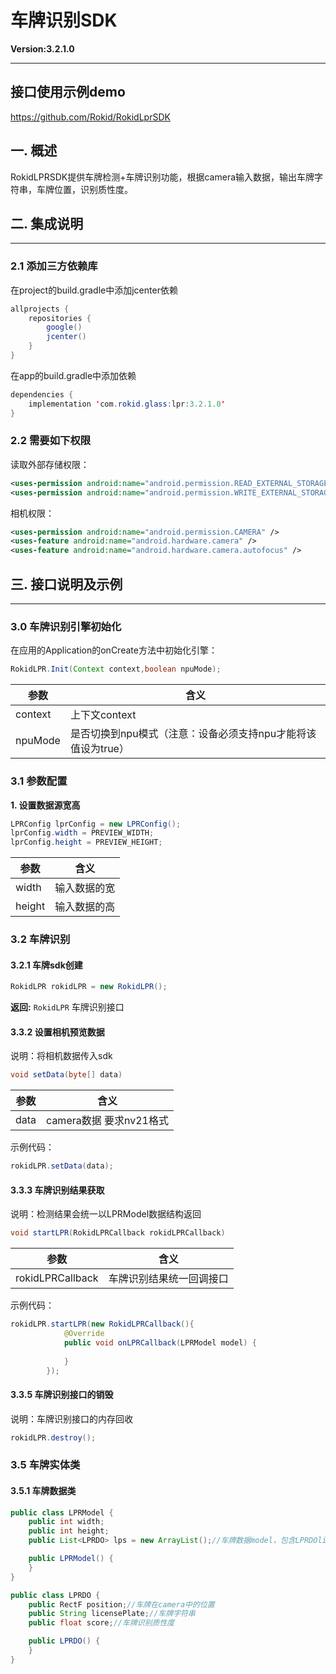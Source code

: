 # 车牌识别SDK
**Version:3.2.1.0**

---

## 接口使用示例demo
https://github.com/Rokid/RokidLprSDK

## 一. 概述

RokidLPRSDK提供车牌检测+车牌识别功能，根据camera输入数据，输出车牌字符串，车牌位置，识别质性度。

## 二. 集成说明
---
### 2.1 添加三方依赖库
在project的build.gradle中添加jcenter依赖
```java
allprojects {
    repositories {
        google()
        jcenter()
    }
}
```

在app的build.gradle中添加依赖
```java
dependencies {
    implementation 'com.rokid.glass:lpr:3.2.1.0'
}
```

### 2.2 需要如下权限
读取外部存储权限：
```xml
<uses-permission android:name="android.permission.READ_EXTERNAL_STORAGE"/>
<uses-permission android:name="android.permission.WRITE_EXTERNAL_STORAGE/>
```
相机权限：
```xml
<uses-permission android:name="android.permission.CAMERA" />
<uses-feature android:name="android.hardware.camera" />
<uses-feature android:name="android.hardware.camera.autofocus" />
```

## 三. 接口说明及示例
---
### 3.0 车牌识别引擎初始化
在应用的Application的onCreate方法中初始化引擎：
```java
RokidLPR.Init(Context context,boolean npuMode);
```
参数|含义
------|---------
context | 上下文context
npuMode | 是否切换到npu模式（注意：设备必须支持npu才能将该值设为true）


### 3.1 参数配置
**1. 设置数据源宽高**
``` java
LPRConfig lprConfig = new LPRConfig();
lprConfig.width = PREVIEW_WIDTH;
lprConfig.height = PREVIEW_HEIGHT;
```
参数|含义
------|---------
width | 输入数据的宽
height | 输入数据的高


### 3.2 车牌识别
#### 3.2.1 车牌sdk创建
``` java
RokidLPR rokidLPR = new RokidLPR();
```

**返回:**
`RokidLPR` 车牌识别接口

#### 3.3.2 设置相机预览数据
说明：将相机数据传入sdk
``` java
void setData(byte[] data)
```
参数|含义
------|---------
data | camera数据 要求nv21格式

示例代码：
```java
rokidLPR.setData(data);
```
#### 3.3.3 车牌识别结果获取
说明：检测结果会统一以LPRModel数据结构返回
``` java
void startLPR(RokidLPRCallback rokidLPRCallback)
```
参数|含义
------|---------
rokidLPRCallback | 车牌识别结果统一回调接口

示例代码：
```java
rokidLPR.startLPR(new RokidLPRCallback(){
            @Override
            public void onLPRCallback(LPRModel model) {
            
            }
        });
```
#### 3.3.5 车牌识别接口的销毁
说明：车牌识别接口的内存回收
```java
rokidLPR.destroy();
```

### 3.5 车牌实体类

#### 3.5.1 车牌数据类
```java
public class LPRModel {
    public int width;
    public int height;
    public List<LPRDO> lps = new ArrayList();//车牌数据model，包含LPRDOlist

    public LPRModel() {
    }
}

public class LPRDO {
    public RectF position;//车牌在camera中的位置
    public String licensePlate;//车牌字符串
    public float score;//车牌识别质性度

    public LPRDO() {
    }
}
```
